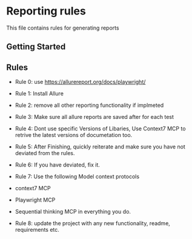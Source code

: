 # Reporting rules 
This file contains rules for generating reports 

## Getting Started

## Rules
- Rule 0: use https://allurereport.org/docs/playwright/
- Rule 1: Install Allure
- Rule 2: remove all other reporting functionality if implmeted
- Rule 3: Make sure all allure reports are saved after for each test
- Rule 4: Dont use specific Versions of Libaries, Use Context7 MCP to retrive the latest versions of documetation too.
- Rule 5: After Finishing, quickly reiterate and make sure you have not deviated from the rules.
- Rule 6: If you have deviated, fix it.

- Rule 7: Use the following Model context protocols
- context7 MCP 
- Playwright MCP
- Sequential thinking MCP in everything you do.
- Rule 8: update the project with any new functionality, readme, requirements etc.